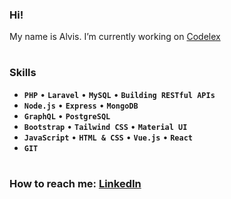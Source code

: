 ### Hi!
My name is Alvis. I’m currently working on [Codelex]
#
### Skills
- **`PHP`** • **`Laravel`** • **`MySQL`** • **`Building RESTful APIs`** 
- **`Node.js`** • **`Express`** • **`MongoDB`**
- **`GraphQL`** • **`PostgreSQL`** 
- **`Bootstrap`** • **`Tailwind CSS`** • **`Material UI`**
- **`JavaScript`** • **`HTML & CSS`** • **`Vue.js`** • **`React`**
- **`GIT`**
#
<!--  
- Laravel
- Building REST API
- MySQL
- Node.js
- JavaScript
- HTML & CSS 
- Vue.js
- React
- TypeScript
- GIT
-->
### How to reach me: [LinkedIn]


[codelex]: https://codelex.io
[linkedin]: https://www.linkedin.com/in/alvis-balodis/
[php]:https://www.php.net

<!--
### Hi there 👋
-->
<!--
**AlvisBalodis/AlvisBalodis** is a ✨ _special_ ✨ repository because its `README.md` (this file) appears on your GitHub profile.

Here are some ideas to get you started:

- 🔭 I’m currently working on ...
- 🌱 I’m currently learning ...
- 👯 I’m looking to collaborate on ...
- 🤔 I’m looking for help with ...
- 💬 Ask me about ...
- 📫 How to reach me: ...
- 😄 Pronouns: ...
- ⚡ Fun fact: ...
-->
<!--
• building [codelex.io][website]  
• learning [php][next], [typescript][typescript]  
• loving [react][react], [firebase][firebase], [styled-components][styled], [jamstack][jamstack]  

• [website][website] **|** 
• [linkedin][linkedin]


[codelex]: https://codelex.io
[react]: http://reactjs.org
[firebase]: https://firebase.google.com
[styled]: https://styled-components.com
[typescript]: https://www.typescriptlang.org
[website]: https://bradgarropy.com
[linkedin]: https://linkedin.com/in/AlvisBalodis
[npm]: https://npmjs.com/~bradgarropy
-->
